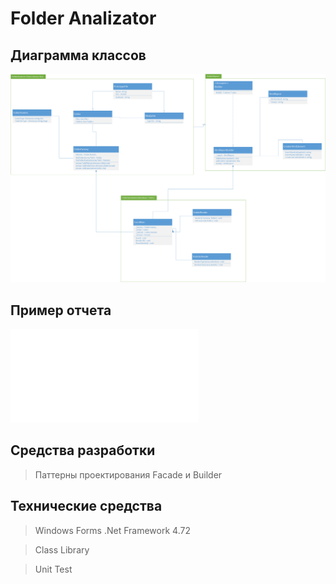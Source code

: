 # Folder Analizator 

## Диаграмма классов 

![diagramm](Images/ClassDiagram.png)

## Пример отчета

![HtmlReport](FolderAnalizator\bin\Debug\Debug_Report24_06_202315_24_46.html)

## Средства разработки

> Паттерны проектирования Facade и Builder

## Технические средства 

> Windows Forms .Net Framework 4.72

> Class Library

> Unit Test